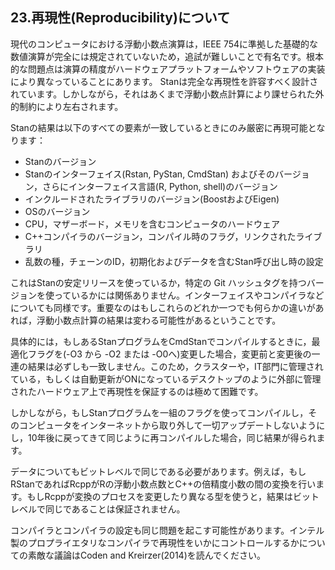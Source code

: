 ## 23.再現性(Reproducibility)について

現代のコンピュータにおける浮動小数点演算は，IEEE 754に準拠した基礎的な数値演算が完全には規定されていないため，追試が難しいことで有名です。根本的な問題点は演算の精度がハードウェアプラットフォームやソフトウェアの実装により異なっていることにあります。
Stanは完全な再現性を許容すべく設計されています。しかしながら，それはあくまで浮動小数点計算により課せられた外的制約により左右されます。

Stanの結果は以下のすべての要素が一致しているときにのみ厳密に再現可能となります：

- Stanのバージョン
- Stanのインターフェイス(Rstan, PyStan, CmdStan) およびそのバージョン，さらにインターフェイス言語(R, Python, shell)のバージョン
- インクルードされたライブラリのバージョン(BoostおよびEigen)
- OSのバージョン
- CPU，マザーボード，メモリを含むコンピュータのハードウェア
- C++コンパイラのバージョン，コンパイル時のフラグ，リンクされたライブラリ
- 乱数の種，チェーンのID，初期化およびデータを含むStan呼び出し時の設定

これはStanの安定リリースを使っているか，特定の Git ハッシュタグを持つバージョンを使っているかには関係ありません。インターフェイスやコンパイラなどについても同様です。重要なのはもしこれらのどれか一つでも何らかの違いがあれば，浮動小数点計算の結果は変わる可能性があるということです。

具体的には，もしあるStanプログラムをCmdStanでコンパイルするときに，最適化フラグを(-O3 から -O2 または -O0へ)変更した場合，変更前と変更後の一連の結果は必ずしも一致しません。このため，クラスターや，IT部門に管理されている，もしくは自動更新がONになっているデスクトップのように外部に管理されたハードウェア上で再現性を保証するのは極めて困難です。

しかしながら，もしStanプログラムを一組のフラグを使ってコンパイルし，そのコンピュータをインターネットから取り外して一切アップデートしないようにし，10年後に戻ってきて同じように再コンパイルした場合，同じ結果が得られます。

データについてもビットレベルで同じである必要があります。例えば，もしRStanであればRcppがRの浮動小数点数とC++の倍精度小数の間の変換を行います。もしRcppが変換のプロセスを変更したり異なる型を使うと，結果はビットレベルで同じであることは保証されません。

コンパイラとコンパイラの設定も同じ問題を起こす可能性があります。インテル製のプロプライエタリなコンパイラで再現性をいかにコントロールするかについての素敵な議論はCoden and Kreirzer(2014)を読んでください。
